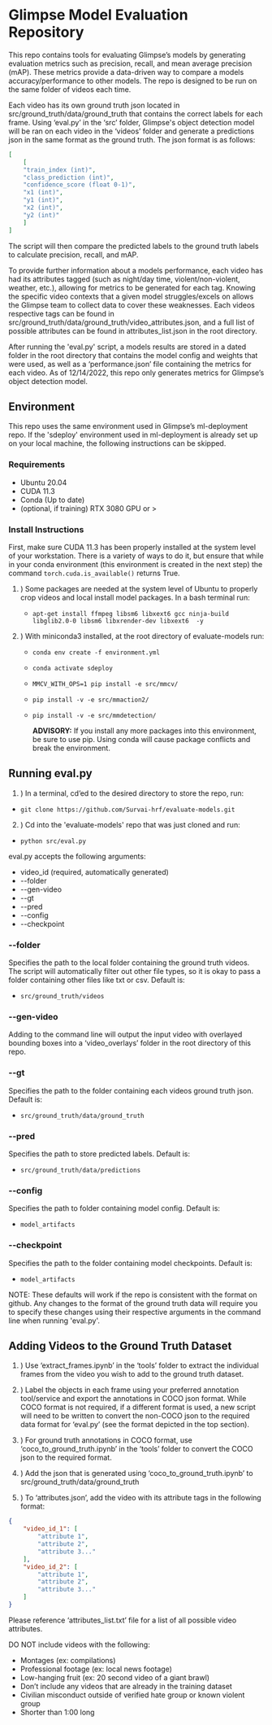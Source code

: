 # Glimpse Model Evaluation Repository

This repo contains tools for evaluating Glimpse’s models by generating evaluation metrics such as precision, recall, and mean average precision (mAP). These metrics provide a data-driven way to compare a models accuracy/performance to other models. The repo is designed to be run on the same folder of videos each time. 

Each video has its own ground truth json located in src/ground_truth/data/ground_truth that contains the correct labels for each frame. Using ‘eval.py’ in the ‘src’ folder, Glimpse's object detection model will be ran on each video in the ‘videos’ folder and generate a predictions json in the same format as the ground truth. The json format is as follows:
```json
[
    [
    "train_index (int)",
    "class_prediction (int)",
    "confidence_score (float 0-1)",
    "x1 (int)",
    "y1 (int)",
    "x2 (int)",
    "y2 (int)"
    ]
]
```
The script will then compare the predicted labels to the ground truth labels to calculate precision, recall, and mAP. 

To provide further information about a models performance, each video has had its attributes tagged (such as night/day time, violent/non-violent, weather, etc.), allowing for metrics to be generated for each tag. Knowing the specific video contexts that a given model struggles/excels on allows the Glimpse team to collect data to cover these weaknesses. Each videos respective tags can be found in src/ground_truth/data/ground_truth/video_attributes.json, and a full list of possible attributes can be found in attributes_list.json in the root directory. 

After running the 'eval.py' script, a models results are stored in a dated folder in the root directory that contains the model config and weights that were used, as well as a ‘performance.json’ file containing the metrics for each video. As of 12/14/2022, this repo only generates metrics for Glimpse’s object detection model.

## Environment

This repo uses the same environment used in Glimpse’s ml-deployment repo. If the 'sdeploy' environment used in ml-deployment is already set up on your local machine, the following instructions can be skipped.

### Requirements

- Ubuntu 20.04
- CUDA 11.3
- Conda (Up to date)
- (optional, if training)  RTX 3080 GPU or > 

### Install Instructions

First, make sure CUDA 11.3 has been properly installed at the system level of your workstation. There is a variety of ways to do it, 
but ensure that while in your conda environment (this environment is created in the next step) the command
``` torch.cuda.is_available() ``` returns True.

1. ) Some packages are needed at the system level of Ubuntu to properly crop videos and local install model packages. In a bash terminal run:
     - ```apt-get install ffmpeg libsm6 libxext6 gcc ninja-build libglib2.0-0 libsm6 libxrender-dev libxext6  -y```
     
2. ) With miniconda3 installed, at the root directory of evaluate-models run:

     -  ```conda env create -f environment.yml```
     -  ```conda activate sdeploy```
     -  ```MMCV_WITH_OPS=1 pip install -e src/mmcv/```
     -  ```pip install -v -e src/mmaction2/```
     -  ```pip install -v -e src/mmdetection/```
     
          **ADVISORY:**  If you install any more packages into this environment, be sure to use pip. Using conda will cause package conflicts and break the environment.

## Running eval.py
1. ) In a terminal, cd’ed to the desired directory to store the repo, run:
- ```git clone https://github.com/Survai-hrf/evaluate-models.git```

2. ) Cd into the 'evaluate-models' repo that was just cloned and run:
- ```python src/eval.py```

eval.py accepts the following arguments:
- video_id (required, automatically generated)
- --folder
- --gen-video
- --gt
- --pred
- --config
- --checkpoint

### --folder
Specifies the path to the local folder containing the ground truth videos. The script will automatically filter out other file types, so it is okay to pass a folder containing other files like txt or csv. Default is:
- ```src/ground_truth/videos```

### --gen-video
Adding to the command line will output the input video with overlayed bounding boxes into a ‘video_overlays’ folder in the root directory of this repo.

### --gt
Specifies the path to the folder containing each videos ground truth json. Default is:
- ```src/ground_truth/data/ground_truth```

### --pred
Specifies the path to store predicted labels. Default is:
- ```src/ground_truth/data/predictions```

### --config
Specifies the path to folder containing model config. Default is:
- ```model_artifacts```

### --checkpoint
Specifies the path to the folder containing model checkpoints. Default is:
- ```model_artifacts```

NOTE: These defaults will work if the repo is consistent with the format on github. Any changes to the format of the ground truth data will require you to specify these changes using their respective arguments in the command line when running 'eval.py'.

## Adding Videos to the Ground Truth Dataset
1. ) Use ‘extract_frames.ipynb’ in the ‘tools’ folder to extract the individual frames from the video you wish to add to the ground truth dataset.

2. ) Label the objects in each frame using your preferred annotation tool/service and export the annotations in COCO json format. While COCO format is not required, if a different format is used, a new script will need to be written to convert the non-COCO json to the required data format for ‘eval.py’ (see the format depicted in the top section).

3. ) For ground truth annotations in COCO format, use ‘coco_to_ground_truth.ipynb’ in the ‘tools’ folder to convert the COCO json to the required format. 

4. ) Add the json that is generated using ‘coco_to_ground_truth.ipynb’ to src/ground_truth/data/ground_truth

5. ) To ‘attributes.json’, add the video with its attribute tags in the following format:
```json
{
    "video_id_1": [
        "attribute 1",
        "attribute 2",
        "attribute 3..."
    ],
    "video_id_2": [
        "attribute 1",
        "attribute 2",
        "attribute 3..."
    ]
}
```
Please reference ‘attributes_list.txt’ file for a list of all possible video attributes.

DO NOT include videos with the following:
- Montages (ex: compilations)
- Professional footage (ex: local news footage)
- Low-hanging fruit (ex: 20 second video of a giant brawl)
- Don’t include any videos that are already in the training dataset
- Civilian misconduct outside of verified hate group or known violent group
- Shorter than 1:00 long

